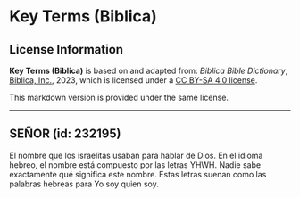 # Key Terms (Biblica)

## License Information

**Key Terms (Biblica)** is based on and adapted from: _Biblica Bible Dictionary_, [Biblica, Inc.](https://www.biblica.com/), 2023, which is licensed under a [CC BY-SA 4.0 license](https://creativecommons.org/licenses/by-sa/4.0/legalcode.en).

This markdown version is provided under the same license.



--------------------------------

## SEÑOR (id: 232195)

El nombre que los israelitas usaban para hablar de Dios. En el idioma hebreo, el nombre está compuesto por las letras YHWH. Nadie sabe exactamente qué significa este nombre. Estas letras suenan como las palabras hebreas para Yo soy quien soy.


